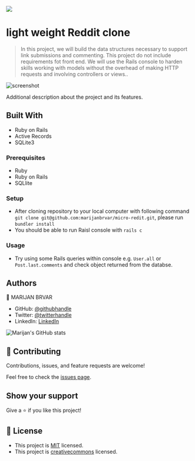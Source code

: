 ![](https://img.shields.io/badge/Microverse-blueviolet)

# light weight Reddit clone

> In this project, we will build the data structures necessary to support link submissions and commenting. This project do not include requirements fot front end. We will use the Rails console to harden skills working with models without the overhead of making HTTP requests and involving controllers or views..

![screenshot](./app_screenshot.png)

Additional description about the project and its features.

## Built With

- Ruby on Rails
- Active Records
- SQLite3


### Prerequisites
- Ruby
- Ruby on Rails
- SQLlite

### Setup
- After cloning repository to your local computer with following command `git clone git@github.com:marijanbrvar/micro-redit.git`, please run `bundler install`
- You should be able to run Raisl console with `rails c`

### Usage
- Try using some Rails queries within console e.g. `User.all` or `Post.last.comments` and check object returned from the databse.


## Authors

👤 MARIJAN BRVAR

- GitHub: [@githubhandle](https://github.com/marijanbrvar)
- Twitter: [@twitterhandle](https://twitter.com/marijanbrvar)
- LinkedIn: [LinkedIn](https://linkedin.com/in/marijanbrvar)

![Marijan's GitHub stats](https://github-readme-stats.vercel.app/api?username=marijanbrvar&count_private=true&theme=dark&show_icons=true)

## 🤝 Contributing

Contributions, issues, and feature requests are welcome!

Feel free to check the [issues page](issues/).

## Show your support

Give a ⭐️ if you like this project!


## 📝 License

- This project is [MIT](https://opensource.org/licenses/MIT) licensed.
- This project is [creativecommons](https://creativecommons.org/licenses/by-nc/4.0/) licensed.
